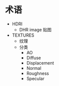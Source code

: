 # 术语

- HDRI
  - DHR image 贴图
- TEXTURES
  - 纹理
  - 分类
    - AO
    - Diffuse
    - Displacement
    - Normal
    - Roughness
    - Specular
